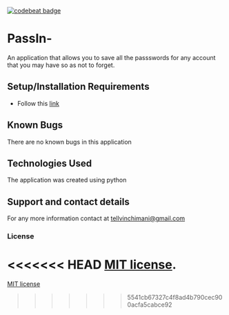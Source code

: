 [![codebeat badge](https://codebeat.co/badges/2f8826ac-9652-4c16-8d4e-217c104e5dbd)](https://codebeat.co/projects/github-com-tellvinch-passin-gh-pages)
# PassIn-
An application that allows you to save all the passswords for any account that you may have so as not to forget.
## Setup/Installation Requirements
* Follow this [link](https://github.com/Tellvinch/PassIn-)

## Known Bugs
There are no known bugs in this application
## Technologies Used
The application was created using python
## Support and contact details
For any  more information contact at tellvinchimani@gmail.com
### License
<<<<<<< HEAD
<a href="https://opensource.org/licenses/MIT">MIT license<a>.
=======
<a href="https://opensource.org/licenses/MIT">MIT license<a>
>>>>>>> 5541cb67327c4f8ad4b790cec900acfa5cabce92
